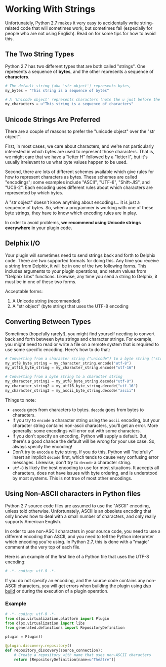 # Working With Strings

Unfortunately, Python 2.7 makes it very easy to accidentally write string-related code that will sometimes work, but sometimes fail (especially for people who are not using English). Read on for some tips for how to avoid this.

## The Two String Types
Python 2.7 has two different types that are both called "strings". One represents
a sequence of **bytes**, and the other represents a sequence of **characters**.

```python
# The default string (aka 'str object') represents bytes,
my_bytes = "This string is a sequence of bytes"

# A 'Unicode object' represents characters (note the u just before the quote)
my_characters = u"This string is a sequence of characters"
```

## Unicode Strings Are Preferred

There are a couple of reasons to prefer the "unicode object" over the "str object".

First, in most cases, we care about characters, and we're not particularly interested in which bytes
are used to represent those characters.  That is, we might care that we have a "letter H" followed by a "letter I", but it's usually irrelevant to us what byte values happen to be used.

Second, there are lots of different schemes available which give rules for how to represent characters as bytes. These schemes are called "encodings"; some examples include "ASCII", "UTF-8", "Shift-JIS", and "UCS-2".  Each encoding uses different rules about which characters are represented by which bytes.

A "str object" doesn't know anything about encodings... it is just a sequence of bytes. So, when a programmer is working with one of these byte strings, they have to know which encoding rules are in play.

In order to avoid problems, **we recommend using Unicode strings everywhere** in your plugin code.

## Delphix I/O

Your plugin will sometimes need to send strings back and forth to Delphix code. There are two supported formats for doing this.  Any time you receive a string from Delphix, it will be in one of the two following forms. This includes arguments to your plugin operations, and return values from "Delphix Libs" functions. Likewise, any time you send a string to Delphix, it must be in one of these two forms.

Acceptable forms:

1. A Unicode string (recommended)
2. A "str object" (byte string) that uses the UTF-8 encoding

## Converting Between Types

Sometimes (hopefully rarely!), you might find yourself needing to convert back and forth between byte strings and character strings. For example, you might need to read or write a file on a remote system that is required to use some specific encoding. Here's how to do that:

```python
# Converting from a character string ("unicode") to a byte string ("str")
my_utf8_byte_string = my_character_string.encode("utf-8")
my_utf16_byte_string = my_character_string.encode("utf-16")

# Converting from a byte string to a character string
my_character_string1 = my_utf8_byte_string.decode("utf-8")
my_character_string2 = my_utf16_byte_string.decode("utf-16")
my_character_string3 = my_ascii_byte_string.decode("ascii")
```

Things to note:

- `encode` goes from characters to bytes. `decode` goes from bytes to characters.
- If you try to `encode` a character string using the `ascii` encoding, but your character string contains non-ascii characters, you'll get an error. More generally: some encodings will error out with some characters.
- If you don't specify an encoding, Python will supply a default. But, there's a good chance the default will be wrong for your use case. So, always specify the encoding!
- Don't try to `encode` a byte string. If you do this, Python will "helpfully" insert an implicit `decode` first, which tends to cause very confusing error messages. Likewise, don't try to `decode` a character string.
- `utf-8` is likely the best encoding to use for most situations. It accepts all characters, does not have issues with byte ordering, and is understood by most systems. This is not true of most other encodings.

## Using Non-ASCII characters in Python files

Python 2.7 source code files are assumed to use the "ASCII" encoding, unless told otherwise. Unfortunately, ASCII is an obsolete encoding that only knows how to deal with a small number of characters, and only really supports American English.

In order to use non-ASCII characters in your source code, you need to use a different encoding than ASCII, and you need to tell the Python interpreter which encoding you're using.  In Python 2.7, this is done with a "magic" comment at the very top of each file.

Here is an example of the first line of a Python file that uses the UTF-8 encoding:
```python
# -*- coding: utf-8 -*-
```

If you do not specify an encoding, and the source code contains any non-ASCII characters, you will get errors
 when building the plugin using [dvp build](/References/CLI.md#build) or during the execution of a plugin operation.

### Example

```python
# -*- coding: utf-8 -*-
from dlpx.virtualization.platform import Plugin
from dlpx.virtualization import libs
from generated.definitions import RepositoryDefinition

plugin = Plugin()

@plugin.discovery.repository()
def repository_discovery(source_connection):
    # Create a repository with name that uses non-ASCII characters
    return [RepositoryDefinition(name=u"Théâtre")]
```
